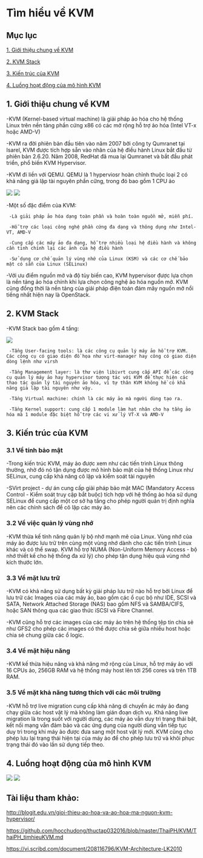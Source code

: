 # Tìm hiểu về KVM

## Mục lục
[1. Giới thiệu chung về KVM](#1)

[2. KVM Stack](#2)

[3. Kiến trúc của KVM](#3)

[4. Luồng hoạt động của mô hình KVM ](#4)

<a name ="1"></a>

## 1. Giới thiệu chung về KVM

-KVM (Kernel-based virtual machine) là giải pháp ảo hóa cho hệ thống Linux trên nền tảng phần cứng x86 có các mở rộng hỗ trợ ảo hóa (Intel VT-x hoặc AMD-V)

-KVM ra đời phiên bản đầu tiên vào năm 2007 bởi công ty Qumranet tại Isarel, KVM được tích hợp sẵn vào nhân của hệ điều hành Linux bắt đầu từ phiên bản 2.6.20. Năm 2008, RedHat đã mua lại Qumranet và bắt đầu phát triển, phổ biến KVM Hypervisor.

-KVM đi liền với QEMU. QEMU là 1 hyperviosr hoàn chỉnh thuộc loại 2 có khả năng giả lập tài nguyên phần cững, trong đó bao gồm 1 CPU ảo

<img src="http://i.imgur.com/jVIHt1s.png" >


<img src="http://i.imgur.com/v4eU5wK.png" >


-Một số đặc điểm của KVM:

     -Là giải pháp ảo hóa dạng toàn phần và hoàn toàn nguồn mở, miễn phí.

     -Hỗ trợ các loại công nghệ phần cứng đa dạng và thông dụng như Intel-VT, AMD-V

     -Cung cấp các máy ảo đa dạng, hỗ trợ nhiều loại hệ điều hành và không cần tinh chỉnh lại các ảnh của hệ điều hành

     -Sử dụng cơ chế quản lý vùng nhớ của Linux (KSM) và các cơ chế bảo mật có sẵn của Linux (SELinux)

-Với ưu điểm nguồn mở và độ tùy biến cao, KVM hypervisor được lựa chọn là nền tảng ảo hóa chính khi lựa chọn công nghệ ảo hóa nguồn mở. KVM cũng đồng thời là nền tảng của giải pháp điện toán đám mây nguồn mở nổi tiếng nhất hiện nay là OpenStack.

<a name ="2"></a>

## 2. KVM Stack

-KVM Stack bao gồm 4 tầng:

<img src="http://i.imgur.com/rq3IFd9.png" >


     -Tầng User-facing tools: là các công cụ quản lý máy ảo hỗ trợ KVM. Các công cụ có giao diện đồ họa như virt-manager hay công có giao diện dòng lệnh như virsh

     -Tầng Management layer: là thư viện libivrt cung cấp API để các công cụ quản lý máy ảo hay hypervisor tương tác với KVM để thực hiện các thao tác quản lý tài nguyên ảo hóa, vì tự thân KVM không hề có khả năng giả lập tài nguyên như vậy.

     -Tầng Virtual machine: chính là các máy ảo mà người dùng tạo ra.

     -Tầng Kernel support: cung cấp 1 module làm hạt nhân cho hạ tầng ảo hóa mà 1 module đặc biệt hỗ trợ các vi xử lý VT-X và AMD-V


<a name ="3"></a>

## 3. Kiến trúc của KVM 

### 3.1 Về tính bảo mật

-Trong kiến trúc KVM, máy ảo được xem như các tiến trình Linux thông thường, nhờ đó nó tận dụng được mô hình bảo mật của hệ thống Linux như SELinux, cung cấp khả năng cô lập và kiểm soát tài nguyên

-SVirt project - dự án cung cấp giải pháp bảo mật MAC (Mandatory Access Control - Kiểm soát truy cập bắt buộc) tích hợp với hệ thống ảo hóa sử dụng SELinux để cung cấp một cơ sở hạ tầng cho phép người quản trị định nghĩa nên các chính sách để cô lập các máy ảo.

### 3.2 Về việc quản lý vùng nhớ

-KVM thừa kế tính năng quản lý bộ nhớ mạnh mẽ của Linux. Vùng nhớ của máy ảo được lưu trữ trên cùng một vùng nhớ dành cho các tiến trình Linux khác và có thể swap. KVM hỗ trợ NUMA (Non-Uniform Memory Access - bộ nhớ thiết kế cho hệ thống đa xử lý) cho phép tận dụng hiệu quả vùng nhớ kích thước lớn. 

### 3.3 Về mặt lưu trữ

-KVM có khả năng sử dụng bất kỳ giải pháp lưu trữ nào hỗ trợ bởi Linux để lưu trữ các Images của các máy ảo, bao gồm các ổ cục bộ như IDE, SCSI và SATA, Network Attached Storage (NAS) bao gồm NFS và SAMBA/CIFS, hoặc SAN thông qua các giao thức iSCSI và Fibre Channel. 

-KVM cũng hỗ trợ các images của các máy ảo trên hệ thống tệp tin chia sẻ như GFS2 cho phép các images có thể được chia sẻ giữa nhiều host hoặc chia sẻ chung giữa các ổ logic. 

### 3.4 Về mặt hiệu năng

-KVM kế thừa hiệu năng và khả năng mở rộng của Linux, hỗ trợ máy ảo với 16 CPUs ảo, 256GB RAM và hệ thống máy host lên tới 256 cores và trên 1TB RAM. 

### 3.5 Về mặt khả năng tương thích với các môi trường

-KVM hỗ trợ live migration cung cấp khả năng di chuyển ác máy ảo đang chạy giữa các host vật lý mà không làm gián đoạn dịch vụ. Khả năng live migration là trong suốt với người dùng, các máy ảo vẫn duy trì trạng thái bật, kết nối mạng vẫn đảm bảo và các ứng dụng của người dùng vẫn tiếp tục duy trì trong khi máy ảo được đưa sang một host vật lý mới. KVM cũng cho phép lưu lại trạng thái hiện tại của máy ảo để cho phép lưu trữ và khôi phục trạng thái đó vào lần sử dụng tiếp theo. 

<a name="4"></a>

## 4. Luồng hoạt động của mô hình KVM 

<img src="http://i.imgur.com/zFLSCq9.png" >

<img src="http://i.imgur.com/hdNg06X.png" >

## Tài liệu tham khảo:

http://blogit.edu.vn/gioi-thieu-ao-hoa-va-ao-hoa-ma-nguon-kvm-hypervisor/

https://github.com/hocchudong/thuctap032016/blob/master/ThaiPH/KVM/ThaiPH_timhieuKVM.md

https://vi.scribd.com/document/208116796/KVM-Architecture-LK2010
